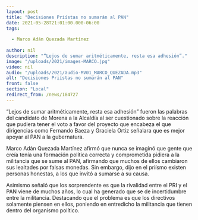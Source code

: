 ```yaml
---
layout: post
title: "Decisiones Priístas no sumarán al PAN"
date: 2021-05-28T21:01:00.000-06:00
tags:
  
  - Marco Adán Quezada Martínez
  
author: nil
description: "“Lejos de sumar aritméticamente, resta esa adhesión”."
image: "/uploads/2021/images-MARCO.jpg"
video: nil
audio: "/uploads/2021/audio-MV01_MARCO_QUEZADA.mp3"
alt: "Decisiones Priístas no sumarán al PAN"
front: false
section: "Local"
redirect_from: /news/184727
---
```


“Lejos de sumar aritméticamente, resta esa adhesión” fueron las palabras del candidato de Morena a la Alcaldía al ser cuestionado sobre la reacción que pudiera tener el voto a favor del proyecto que encabeza el que dirigencias como Fernando Baeza y Graciela Ortiz señalara que es mejor apoyar al PAN a la gubernatura.

Marco Adán Quezada Martínez afirmó que nunca se imaginó que gente que creía tenía una formación política correcta y comprometida pidiera a la militancia que se sume al PAN, afirmando que muchos de ellos cambiaron sus lealtades por falsas monedas. Sin embargo, dijo en el priísmo existen personas honestas, a los que invitó a sumarse a su causa.

Asimismo señaló que los sorprendente es que la rivalidad entre el PRI y el PAN viene de muchos años, lo cual ha generado que se de incertidumbre entre la militancia. Destacando que el problema es que los directivos solamente piensen en ellos, poniendo en entredicho la militancia que tienen dentro del organismo político.
